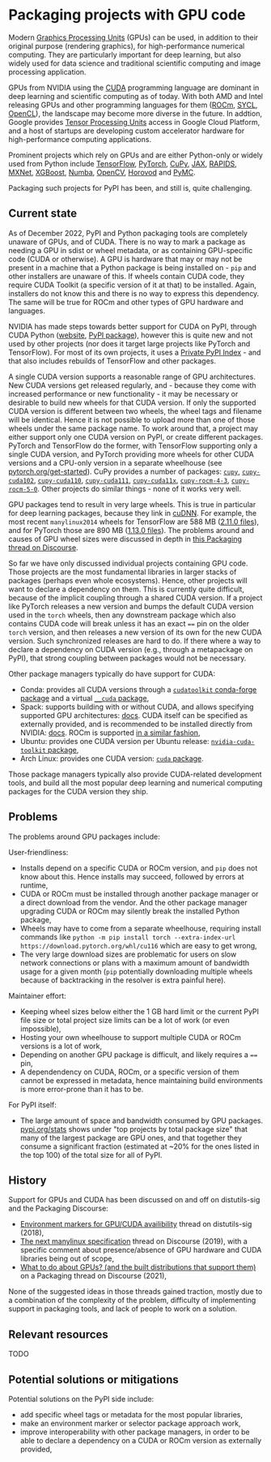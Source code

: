 # Packaging projects with GPU code

Modern [Graphics Processing Units](https://en.wikipedia.org/wiki/Graphics_processing_unit)
(GPUs) can be used, in addition to their original purpose (rendering graphics),
for high-performance numerical computing. They are particularly important for
deep learning, but also widely used for data science and traditional scientific
computing and image processing application.

GPUs from NVIDIA using the [CUDA](https://en.wikipedia.org/wiki/CUDA)
programming language are dominant in deep learning and scientific computing as
of today. With both AMD and Intel releasing GPUs and other programming
languages for them ([ROCm](https://en.wikipedia.org/wiki/ROCm),
[SYCL](https://en.wikipedia.org/wiki/SYCL),
[OpenCL](https://en.wikipedia.org/wiki/OpenCL)), the landscape may become more diverse in the future.
In addtion, Google provides
[Tensor Processing Units](https://en.wikipedia.org/wiki/Tensor_Processing_Unit)
access in Google Cloud Platform, and a host of startups are developing custom
accelerator hardware for high-performance computing applications.

Prominent projects which rely on GPUs and are either Python-only or widely used
from Python include [TensorFlow](https://www.tensorflow.org/),
[PyTorch](https://pytorch.org/), [CuPy](https://cupy.dev/),
[JAX](https://github.com/google/jax), [RAPIDS](https://rapids.ai/),
[MXNet](https://mxnet.incubator.apache.org), [XGBoost](https://xgboost.ai/),
[Numba](https://numba.pydata.org/), [OpenCV](https://opencv.org/),
[Horovod](https://horovod.ai/) and [PyMC](https://www.pymc.io).

Packaging such projects for PyPI has been, and still is, quite challenging.


## Current state

As of December 2022, PyPI and Python packaging tools are completely unaware of
GPUs, and of CUDA. There is no way to mark a package as needing a GPU in sdist
or wheel metadata, or as containing GPU-specific code (CUDA or otherwise). A
GPU is hardware that may or may not be present in a machine that a Python
package is being installed on - `pip` and other installers are unaware of this.
If wheels contain CUDA code, they require CUDA Toolkit (a specific version of
it at that) to be installed. Again, installers do not know this and there is no
way to express this dependency. The same will be true for ROCm and other types
of GPU hardware and languages.

NVIDIA has made steps towards better support for CUDA on PyPI, through
CUDA Python ([website](https://developer.nvidia.com/cuda-python), 
[PyPI package](https://pypi.org/project/cuda-python)), however this is quite
new and not used by other projects (nor does it target large projects like
PyTorch and TensorFlow). For most of its own projects, it uses a
[Private PyPI Index](https://pypi.org/project/nvidia-pyindex/) - and that also
includes rebuilds of TensorFlow and other packages.

A single CUDA version supports a reasonable range of GPU architectures. New
CUDA versions get released regularly, and - because they come with increased
performance or new functionality - it may be necessary or desirable to build
new wheels for that CUDA version. If only the supported CUDA version is
different between two wheels, the wheel tags and filename will be identical.
Hence it is not possible to upload more than one of those wheels under the same
package name. To work around that, a project may either support only one CUDA
version on PyPI, or create different packages. PyTorch and TensorFlow do the
former, with TensorFlow supporting only a single CUDA version, and PyTorch
providing more wheels for other CUDA versions and a CPU-only version in a
separate wheelhouse (see
[pytorch.org/get-started](https://pytorch.org/get-started/locally/)).
CuPy provides a number of packages: [`cupy`](https://pypi.org/project/cupy/),
[`cupy-cuda102`](https://pypi.org/project/cupy-cuda102/),
[`cupy-cuda110`](https://pypi.org/project/cupy-cuda1110/),
[`cupy-cuda111`](https://pypi.org/project/cupy-cuda111/),
[`cupy-cuda11x`](https://pypi.org/project/cupy-cuda11x/),
[`cupy-rocm-4-3`](https://pypi.org/project/cupy-rocm-4-3/),
[`cupy-rocm-5-0`](https://pypi.org/project/cupy-rocm-5-0/).
Other projects do similar things - none of it works very well.

GPU packages tend to result in very large wheels. This is true in particular
for deep learning packages, because they link in
[cuDNN](https://developer.nvidia.com/cudnn). For example, the most recent
`manylinux2014` wheels for TensorFlow are 588 MB
([2.11.0 files](https://pypi.org/project/tensorflow/2.11.0/#files)), and for
PyTorch those are 890 MB ([1.13.0
files](https://pypi.org/project/tensorflow/2.11.0/#files)). The problems around
and causes of GPU wheel sizes were discussed in depth in
[this Packaging thread on Discourse](https://discuss.python.org/t/what-to-do-about-gpus-and-the-built-distributions-that-support-them/7125).

So far we have only discussed individual projects containing GPU code. Those
projects are the most fundamental libraries in larger stacks of packages
(perhaps even whole ecosystems). Hence, other projects will want to declare a
dependency on them. This is currently quite difficult, because of the implicit
coupling through a shared CUDA version. If a project like PyTorch releases a
new version and bumps the default CUDA version used in the `torch` wheels, then
any downstream package which also contains CUDA code will break unless it has
an exact `==` pin on the older `torch` version, and then releases a new version
of its own for the new CUDA version. Such synchronized releases are hard to do.
If there where a way to declare a dependency on CUDA version (e.g., through a
metapackage on PyPI), that strong coupling between packages would not be
necessary.


Other package managers typically do have support for CUDA:

- Conda: provides all CUDA versions through a [`cudatoolkit` conda-forge package](https://anaconda.org/conda-forge/cudatoolkit)
  and a virtual [`__cuda` package](https://docs.conda.io/projects/conda/en/latest/user-guide/tasks/manage-virtual.html#managing-virtual-packages),
- Spack: supports building with or without CUDA, and allows specifying
  supported GPU architectures:
  [docs](https://spack.readthedocs.io/en/latest/build_systems/cudapackage.html#cuda).
  CUDA itself can be specified as externally provided, and is recommended to be
  installed directly from NVIDIA: [docs](https://spack.readthedocs.io/en/latest/containers.html#cuda).
  ROCm is supported [in a similar fashion](https://spack.readthedocs.io/en/latest/build_systems/rocmpackage.html),
- Ubuntu: provides one CUDA version per Ubuntu release: [`nvidia-cuda-toolkit` package](https://packages.ubuntu.com/jammy/nvidia-cuda-toolkit),
- Arch Linux: provides one CUDA version: [`cuda` package](https://archlinux.org/packages/community/x86_64/cuda/).

Those package managers typically also provide CUDA-related development tools,
and build all the most popular deep learning and numerical computing packages
for the CUDA version they ship.


## Problems

The problems around GPU packages include:

User-friendliness:

- Installs depend on a specific CUDA or ROCm version, and `pip` does
  not know about this. Hence installs may succeed, followed by errors at
  runtime,
- CUDA or ROCm must be installed through another package manager or a direct
  download from the vendor. And the other package manager upgrading CUDA or
  ROCm may silently break the installed Python package,
- Wheels may have to come from a separate wheelhouse, requiring install commands like
  `python -m pip install torch --extra-index-url https://download.pytorch.org/whl/cu116`
  which are easy to get wrong,
- The very large download sizes are problematic for users on slow network
  connections or plans with a maximum amount of bandwidth usage for a given
  month (`pip` potentially downloading multiple wheels because of backtracking
  in the resolver is extra painful here).

Maintainer effort:

- Keeping wheel sizes below either the 1 GB hard limit or the current PyPI file
  size or total project size limits can be a lot of work (or even impossible),
- Hosting your own wheelhouse to support multiple CUDA or ROCm versions is a
  lot of work,
- Depending on another GPU package is difficult, and likely requires a `==` pin,
- A dependendency on CUDA, ROCm, or a specific version of them cannot be
  expressed in metadata, hence maintaining build environments is more
  error-prone than it has to be.

For PyPI itself:

- The large amount of space and bandwidth consumed by GPU packages.
  [pypi.org/stats](https://pypi.org/stats/) shows under "top projects by total
  package size" that many of the largest package are GPU ones, and that
  together they consume a significant fraction (estimated at ~20% for the ones
  listed in the top 100) of the total size for all of PyPI.

## History

Support for GPUs and CUDA has been discussed on and off on distutils-sig and the Packaging Discourse:

- [Environment markers for GPU/CUDA availibility](https://mail.python.org/archives/list/distutils-sig@python.org/thread/LXLF4YSC4WUZOYRX65DW7CESIX7UUBK5/#LXLF4YSC4WUZOYRX65DW7CESIX7UUBK5)
  thread on distutils-sig (2018),
- [The next manylinux specification](https://discuss.python.org/t/the-next-manylinux-specification/1043/42?u=rgommers)
  thread on Discourse (2019), with a specific comment about presence/absence of
  GPU hardware and CUDA libraries being out of scope,
- [What to do about GPUs? (and the built distributions that support them)](https://discuss.python.org/t/what-to-do-about-gpus-and-the-built-distributions-that-support-them/7125)
  on a Packaging thread on Discourse (2021),

None of the suggested ideas in those threads gained traction, mostly due to a
combination of the complexity of the problem, difficulty of implementing
support in packaging tools, and lack of people to work on a solution.


## Relevant resources

TODO


## Potential solutions or mitigations

Potential solutions on the PyPI side include:

- add specific wheel tags or metadata for the most popular libraries,
- make an environment marker or selector package approach work,
- improve interoperability with other package managers, in order to be able to
  declare a dependency on a CUDA or ROCm version as externally provided,
